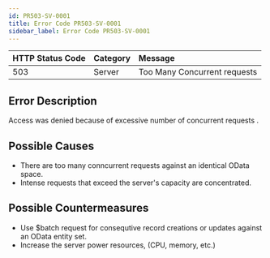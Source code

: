 ```yaml
---
id: PR503-SV-0001
title: Error Code PR503-SV-0001
sidebar_label: Error Code PR503-SV-0001
---
```


|HTTP Status Code|Category|Message|
|:--|:--|:--|
|503|Server|Too Many Concurrent requests|

## Error Description
Access was denied because of excessive number of concurrent requests .

## Possible Causes

- There are too many conncurrent requests against an identical OData space.
- Intense requests that exceed the server's capacity are concentrated.

## Possible Countermeasures

- Use $batch request for consequtive record creations or updates against an OData entity set.
- Increase the server power resources, (CPU, memory, etc.)

